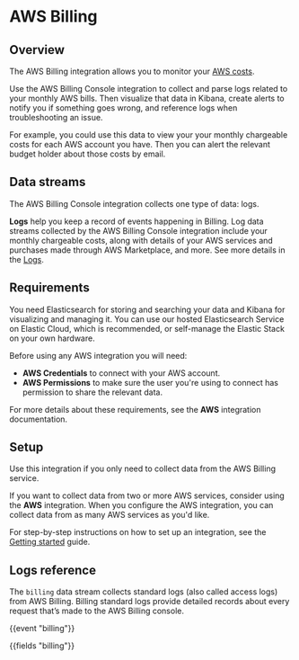 # AWS Billing

## Overview

The AWS Billing integration allows you to monitor your [AWS costs](https://aws.amazon.com/aws-cost-management/aws-billing/).

Use the AWS Billing Console integration to collect and parse logs related to your monthly AWS bills. Then visualize that data in Kibana, create alerts to notify you if something goes wrong, and reference logs when troubleshooting an issue.

For example, you could use this data to view your your monthly chargeable costs for each AWS account you have. Then you can alert the relevant budget holder about those costs by email.

## Data streams

The AWS Billing Console integration collects one type of data: logs.

**Logs** help you keep a record of events happening in Billing.
Log data streams collected by the AWS Billing Console integration include your monthly chargeable costs, along with details of your AWS services and purchases made through AWS Marketplace, and more. See more details in the [Logs](#logs-reference).

## Requirements

You need Elasticsearch for storing and searching your data and Kibana for visualizing and managing it.
You can use our hosted Elasticsearch Service on Elastic Cloud, which is recommended, or self-manage the Elastic Stack on your own hardware.

 Before using any AWS integration you will need:

 * **AWS Credentials** to connect with your AWS account.
 * **AWS Permissions** to make sure the user you're using to connect has permission to share the relevant data.

 For more details about these requirements, see the **AWS** integration documentation.

## Setup

Use this integration if you only need to collect data from the AWS Billing service.

If you want to collect data from two or more AWS services, consider using the **AWS** integration. When you configure the AWS integration, you can collect data from as many AWS services as you'd like.

For step-by-step instructions on how to set up an integration, see the
[Getting started](https://www.elastic.co/guide/en/welcome-to-elastic/current/getting-started-observability.html) guide.

## Logs reference

The `billing` data stream collects standard logs (also called access logs) from AWS Billing. Billing standard logs provide detailed records about every request that’s made to the AWS Billing console.

{{event "billing"}}

{{fields "billing"}}
